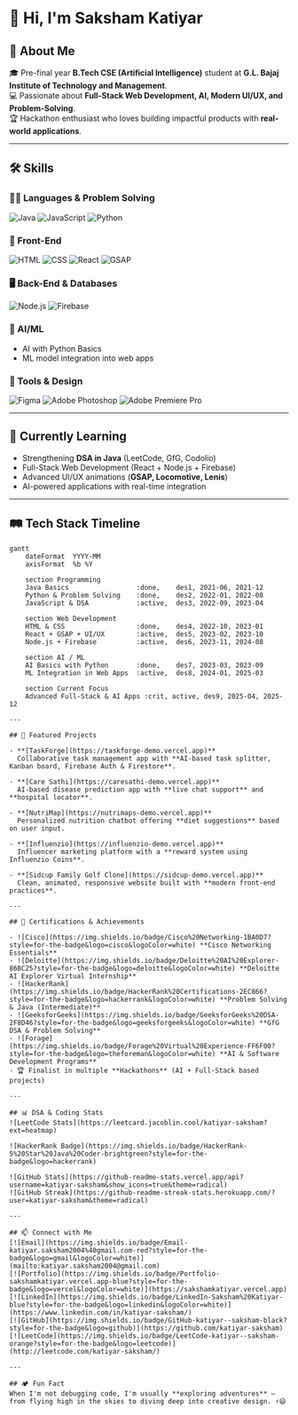 # 👋 Hi, I'm Saksham Katiyar

## 🚀 About Me
🎓 Pre-final year **B.Tech CSE (Artificial Intelligence)** student at **G.L. Bajaj Institute of Technology and Management**.  
💻 Passionate about **Full-Stack Web Development, AI, Modern UI/UX, and Problem-Solving**.  
🏆 Hackathon enthusiast who loves building impactful products with **real-world applications**.  

---

## 🛠️ Skills

### 👨‍💻 Languages & Problem Solving
![Java](https://img.shields.io/badge/Java-ED8B00?style=for-the-badge&logo=openjdk&logoColor=white)
![JavaScript](https://img.shields.io/badge/JavaScript-F7DF1E?style=for-the-badge&logo=javascript&logoColor=black)
![Python](https://img.shields.io/badge/Python-3670A0?style=for-the-badge&logo=python&logoColor=ffdd54)

### 🎨 Front-End
![HTML](https://img.shields.io/badge/HTML5-E34F26?style=for-the-badge&logo=html5&logoColor=white)
![CSS](https://img.shields.io/badge/CSS3-1572B6?style=for-the-badge&logo=css3&logoColor=white)
![React](https://img.shields.io/badge/React-20232A?style=for-the-badge&logo=react&logoColor=61DAFB)
![GSAP](https://img.shields.io/badge/GSAP-88CE02?style=for-the-badge&logo=greensock&logoColor=white)

### 🖥️ Back-End & Databases
![Node.js](https://img.shields.io/badge/Node.js-43853D?style=for-the-badge&logo=node.js&logoColor=white)
![Firebase](https://img.shields.io/badge/Firebase-FFCA28?style=for-the-badge&logo=firebase&logoColor=black)

### 🤖 AI/ML
- AI with Python Basics  
- ML model integration into web apps  

### 🎨 Tools & Design
![Figma](https://img.shields.io/badge/Figma-F24E1E?style=for-the-badge&logo=figma&logoColor=white)
![Adobe Photoshop](https://img.shields.io/badge/Adobe%20Photoshop-31A8FF?style=for-the-badge&logo=adobe%20photoshop&logoColor=black)
![Adobe Premiere Pro](https://img.shields.io/badge/Adobe%20Premiere%20Pro-9999FF?style=for-the-badge&logo=adobe%20premiere%20pro&logoColor=black)

---

## 🌱 Currently Learning
- Strengthening **DSA in Java** (LeetCode, GfG, Codolio)
- Full-Stack Web Development (React + Node.js + Firebase)
- Advanced UI/UX animations (**GSAP, Locomotive, Lenis**)
- AI-powered applications with real-time integration

---

## 🛤️ Tech Stack Timeline

```mermaid
gantt
    dateFormat  YYYY-MM
    axisFormat  %b %Y

    section Programming
    Java Basics                 :done,    des1, 2021-06, 2021-12
    Python & Problem Solving    :done,    des2, 2022-01, 2022-08
    JavaScript & DSA            :active,  des3, 2022-09, 2023-04

    section Web Development
    HTML & CSS                  :done,    des4, 2022-10, 2023-01
    React + GSAP + UI/UX        :active,  des5, 2023-02, 2023-10
    Node.js + Firebase          :active,  des6, 2023-11, 2024-08

    section AI / ML
    AI Basics with Python       :done,    des7, 2023-03, 2023-09
    ML Integration in Web Apps  :active,  des8, 2024-01, 2025-03

    section Current Focus
    Advanced Full-Stack & AI Apps :crit, active, des9, 2025-04, 2025-12

---

## 🌟 Featured Projects

- **[TaskForge](https://taskforge-demo.vercel.app)**  
  Collaborative task management app with **AI-based task splitter, Kanban board, Firebase Auth & Firestore**.

- **[Care Sathi](https://caresathi-demo.vercel.app)**  
  AI-based disease prediction app with **live chat support** and **hospital locator**.

- **[NutriMap](https://nutrimaps-demo.vercel.app)**  
  Personalized nutrition chatbot offering **diet suggestions** based on user input.

- **[Influenzio](https://influenzio-demo.vercel.app)**  
  Influencer marketing platform with a **reward system using Influenzio Coins**.

- **[Sidcup Family Golf Clone](https://sidcup-demo.vercel.app)**  
  Clean, animated, responsive website built with **modern front-end practices**.

---

## 📜 Certifications & Achievements

- ![Cisco](https://img.shields.io/badge/Cisco%20Networking-1BA0D7?style=for-the-badge&logo=cisco&logoColor=white) **Cisco Networking Essentials**
- ![Deloitte](https://img.shields.io/badge/Deloitte%20AI%20Explorer-86BC25?style=for-the-badge&logo=deloitte&logoColor=white) **Deloitte AI Explorer Virtual Internship**
- ![HackerRank](https://img.shields.io/badge/HackerRank%20Certifications-2EC866?style=for-the-badge&logo=hackerrank&logoColor=white) **Problem Solving & Java (Intermediate)**
- ![GeeksforGeeks](https://img.shields.io/badge/GeeksforGeeks%20DSA-2F8D46?style=for-the-badge&logo=geeksforgeeks&logoColor=white) **GfG DSA & Problem Solving**
- ![Forage](https://img.shields.io/badge/Forage%20Virtual%20Experience-FF6F00?style=for-the-badge&logo=theforeman&logoColor=white) **AI & Software Development Programs**
- 🏆 Finalist in multiple **Hackathons** (AI + Full-Stack based projects)

---

## 📊 DSA & Coding Stats
![LeetCode Stats](https://leetcard.jacoblin.cool/katiyar-saksham?ext=heatmap)

![HackerRank Badge](https://img.shields.io/badge/HackerRank-5%20Star%20Java%20Coder-brightgreen?style=for-the-badge&logo=hackerrank)

![GitHub Stats](https://github-readme-stats.vercel.app/api?username=katiyar-saksham&show_icons=true&theme=radical)
![GitHub Streak](https://github-readme-streak-stats.herokuapp.com/?user=katiyar-saksham&theme=radical)

---

## 📫 Connect with Me
[![Email](https://img.shields.io/badge/Email-katiyar.saksham2004%40gmail.com-red?style=for-the-badge&logo=gmail&logoColor=white)](mailto:katiyar.saksham2004@gmail.com)
[![Portfolio](https://img.shields.io/badge/Portfolio-sakshamkatiyar.vercel.app-blue?style=for-the-badge&logo=vercel&logoColor=white)](https://sakshamkatiyar.vercel.app)
[![LinkedIn](https://img.shields.io/badge/LinkedIn-Saksham%20Katiyar-blue?style=for-the-badge&logo=linkedin&logoColor=white)](https://www.linkedin.com/in/katiyar-saksham/)
[![GitHub](https://img.shields.io/badge/GitHub-katiyar--saksham-black?style=for-the-badge&logo=github)](https://github.com/katiyar-saksham)
[![LeetCode](https://img.shields.io/badge/LeetCode-katiyar--saksham-orange?style=for-the-badge&logo=leetcode)](http://leetcode.com/katiyar-saksham/)

---

## 🏕️ Fun Fact
When I'm not debugging code, I'm usually **exploring adventures** — from flying high in the skies to diving deep into creative design. ⚡😄
